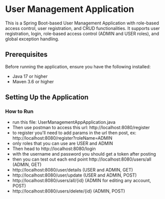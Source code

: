 # User Management Application

This is a Spring Boot-based User Management Application with role-based access control, user registration, and CRUD functionalities. It supports user registration, login, role-based access control (ADMIN and USER roles), and global exception handling.


## Prerequisites

Before running the application, ensure you have the following installed:

- Java 17 or higher
- Maven 3.6 or higher

## Setting Up the Application

###  How to Run

- run this file: UserManagementAppApplication.java
- Then use postman to access this url: http://localhost:8080/register
- to register you'll need to add params in the url then post, ex: http://localhost:8080/register?roleName=ADMIN
- only roles that you can use are USER and ADMIN
- Then head to http://localhost:8080/login
- with the username and password you should get a token after posting
- then you can test out each end point http://localhost:8080/users/all (ADMIN, GET)
- http://localhost:8080/user/details (USER and ADMIN, GET)
- http://localhost:8080/user/update (USER and ADMIN, POST)
- http://localhost:8080/users/all/{id} (ADMIN for editing any account, POST)
- http://localhost:8080/users/delete/{id} (ADMIN, POST)
